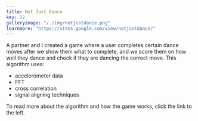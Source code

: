 ```yaml
---
title: Not Just Dance
key: 12
galleryimage: "/./img/notjustdance.png"
learnmore: "https://sites.google.com/view/notjustdance/"
---
```

A partner and I created a game where a user completes certain dance moves after we show them what to complete, and we score them on how well they dance and check if they are dancing the correct move. This algorithm uses:
- accelerometer data
- FFT
- cross correlation
- signal aligning techniques

To read more about the algorithm and how the game works, click the link to the left.